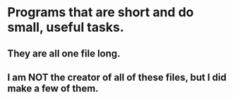 # Programs that are short and do small, useful tasks. 
## They are all one file long.
## I am NOT the creator of all of these files, but I did make a few of them.
